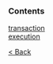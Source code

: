 ### Contents
[transaction](./transaction.md)  
[execution](./execution.md)  

[< Back](https://github.com/myunghoonju/myugnhoonju.github.io/tree/master/docs)
